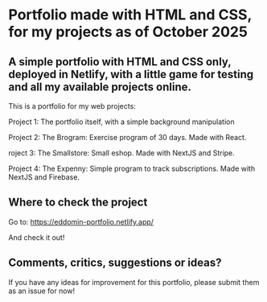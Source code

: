 # Portfolio made with HTML and CSS, for my projects as of October 2025

## A simple portfolio with HTML and CSS only, deployed in Netlify, with a little game for testing and all my available projects online.

This is a portfolio for my web projects:

Project 1: The portfolio itself, with a simple background manipulation

Project 2: The Brogram: Exercise program of 30 days. Made with React.

roject 3: The Smallstore: Small eshop. Made with NextJS and Stripe.

Project 4: The Expenny: Simple program to track subscriptions. Made with NextJS and Firebase.

## Where to check the project

Go to: 
https://eddomin-portfolio.netlify.app/

And check it out!

## Comments, critics, suggestions or ideas?

If you have any ideas for improvement for this portfolio, please submit them as an issue for now!